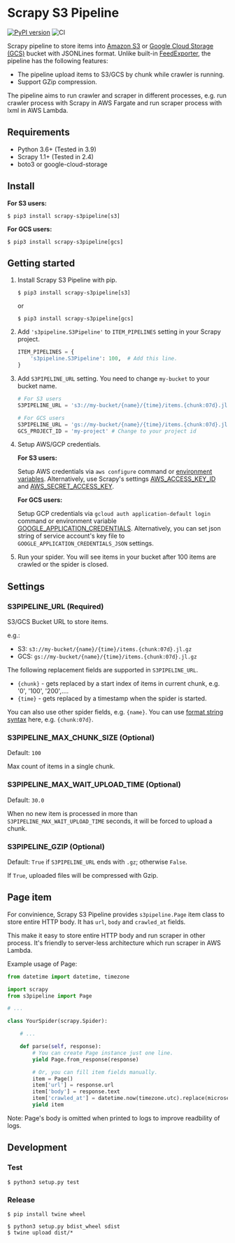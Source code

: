 # Scrapy S3 Pipeline

[![PyPI version](https://badge.fury.io/py/scrapy-s3pipeline.svg)](https://badge.fury.io/py/scrapy-s3pipeline) ![CI](https://github.com/orangain/scrapy-s3pipeline/workflows/CI/badge.svg)

Scrapy pipeline to store items into [Amazon S3](https://aws.amazon.com/s3/) or [Google Cloud Storage (GCS)](https://cloud.google.com/storage) bucket with JSONLines format. Unlike built-in [FeedExporter](https://docs.scrapy.org/en/latest/topics/feed-exports.html#s3), the pipeline has the following features:

* The pipeline upload items to S3/GCS by chunk while crawler is running.
* Support GZip compression.

The pipeline aims to run crawler and scraper in different processes, e.g. run crawler process with Scrapy in AWS Fargate and run scraper process with lxml in AWS Lambda.

## Requirements

* Python 3.6+ (Tested in 3.9)
* Scrapy 1.1+ (Tested in 2.4)
* boto3 or google-cloud-storage

## Install

**For S3 users:**

```shell-session
$ pip3 install scrapy-s3pipeline[s3]
```

**For GCS users:**

```shell-session
$ pip3 install scrapy-s3pipeline[gcs]
```

## Getting started

1. Install Scrapy S3 Pipeline with pip.

    ```shell-session
    $ pip3 install scrapy-s3pipeline[s3]
    ```

    or

    ```shell-session
    $ pip3 install scrapy-s3pipeline[gcs]
    ```

2.  Add `'s3pipeline.S3Pipeline'` to `ITEM_PIPELINES` setting in your Scrapy project.

    ```py
    ITEM_PIPELINES = {
        's3pipeline.S3Pipeline': 100,  # Add this line.
    }
    ```

3. Add `S3PIPELINE_URL` setting. You need to change `my-bucket` to your bucket name.

    ```py
    # For S3 users
    S3PIPELINE_URL = 's3://my-bucket/{name}/{time}/items.{chunk:07d}.jl.gz'

    # For GCS users
    S3PIPELINE_URL = 'gs://my-bucket/{name}/{time}/items.{chunk:07d}.jl.gz'
    GCS_PROJECT_ID = 'my-project' # Change to your project id
    ```

4. Setup AWS/GCP credentials.

    **For S3 users:**

    Setup AWS credentials via `aws configure` command or [environment variables](https://docs.aws.amazon.com/cli/latest/userguide/cli-configure-envvars.html). Alternatively, use Scrapy's settings [AWS_ACCESS_KEY_ID](https://docs.scrapy.org/en/latest/topics/settings.html#aws-access-key-id) and [AWS_SECRET_ACCESS_KEY](https://docs.scrapy.org/en/latest/topics/settings.html#aws-secret-access-key).

    **For GCS users:**

    Setup GCP credentials via `gcloud auth application-default login` command or environment variable [GOOGLE_APPLICATION_CREDENTIALS](https://cloud.google.com/docs/authentication/getting-started). Alternatively, you can set json string of service account's key file to `GOOGLE_APPLICATION_CREDENTIALS_JSON` settings.

5. Run your spider. You will see items in your bucket after 100 items are crawled or the spider is closed.

## Settings

### S3PIPELINE_URL (Required)

S3/GCS Bucket URL to store items.

e.g.:

* S3: `s3://my-bucket/{name}/{time}/items.{chunk:07d}.jl.gz`
* GCS: `gs://my-bucket/{name}/{time}/items.{chunk:07d}.jl.gz`

The following replacement fields are supported in `S3PIPELINE_URL`.

* `{chunk}` - gets replaced by a start index of items in current chunk, e.g. '0', '100', '200',....
* `{time}` - gets replaced by a timestamp when the spider is started.

You can also use other spider fields, e.g. `{name}`. You can use [format string syntax](https://docs.python.org/3/library/string.html#formatstrings) here, e.g. `{chunk:07d}`.

### S3PIPELINE_MAX_CHUNK_SIZE (Optional)

Default: `100`

Max count of items in a single chunk.

### S3PIPELINE_MAX_WAIT_UPLOAD_TIME (Optional)

Default: `30.0`

When no new item is processed in more than `S3PIPELINE_MAX_WAIT_UPLOAD_TIME` seconds, it will be forced to upload a chunk.

### S3PIPELINE_GZIP (Optional)

Default: `True` if `S3PIPELINE_URL` ends with `.gz`; otherwise `False`.

If `True`, uploaded files will be compressed with Gzip.

## Page item

For convinience, Scrapy S3 Pipeline provides `s3pipeline.Page` item class to store entire HTTP body. It has `url`, `body` and `crawled_at` fields.

This make it easy to store entire HTTP body and run scraper in other process. It's friendly to server-less architecture which run scraper in AWS Lambda.

Example usage of Page:

```py
from datetime import datetime, timezone

import scrapy
from s3pipeline import Page

# ...

class YourSpider(scrapy.Spider):

    # ...

    def parse(self, response):
        # You can create Page instance just one line.
        yield Page.from_response(response)

        # Or, you can fill item fields manually.
        item = Page()
        item['url'] = response.url
        item['body'] = response.text
        item['crawled_at'] = datetime.now(timezone.utc).replace(microsecond=0).isoformat()
        yield item
```

Note: Page's body is omitted when printed to logs to improve readbility of logs.

## Development

### Test

```
$ python3 setup.py test
```

### Release

```
$ pip install twine wheel
```

```
$ python3 setup.py bdist_wheel sdist
$ twine upload dist/*
```
